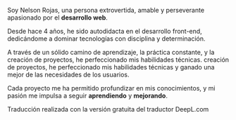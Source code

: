 Soy Nelson Rojas, una persona extrovertida, amable y perseverante
apasionado por el **desarrollo web**.


Desde hace 4 años, he sido autodidacta en el desarrollo front-end,
dedicándome a dominar tecnologías con disciplina
y determinación.


A través de un sólido camino de aprendizaje, la práctica constante, y la creación de proyectos, he perfeccionado mis habilidades técnicas.
creación de proyectos, he perfeccionado mis habilidades técnicas y ganado una mejor
de las necesidades de los usuarios.


Cada proyecto me ha permitido profundizar en mis conocimientos, y mi pasión
me impulsa a seguir **aprendiendo** y **mejorando**.

Traducción realizada con la versión gratuita del traductor DeepL.com